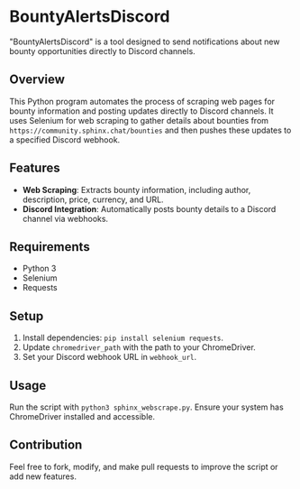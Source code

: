 # BountyAlertsDiscord

"BountyAlertsDiscord" is a tool designed to send notifications about new bounty opportunities directly to Discord channels.

## Overview

This Python program automates the process of scraping web pages for bounty information and posting updates directly to Discord channels. It uses Selenium for web scraping to gather details about bounties from `https://community.sphinx.chat/bounties` and then pushes these updates to a specified Discord webhook.

## Features

- **Web Scraping**: Extracts bounty information, including author, description, price, currency, and URL.
- **Discord Integration**: Automatically posts bounty details to a Discord channel via webhooks.

## Requirements

- Python 3
- Selenium
- Requests

## Setup

1. Install dependencies: `pip install selenium requests`.
2. Update `chromedriver_path` with the path to your ChromeDriver.
3. Set your Discord webhook URL in `webhook_url`.

## Usage

Run the script with `python3 sphinx_webscrape.py`. Ensure your system has ChromeDriver installed and accessible.

## Contribution

Feel free to fork, modify, and make pull requests to improve the script or add new features.
